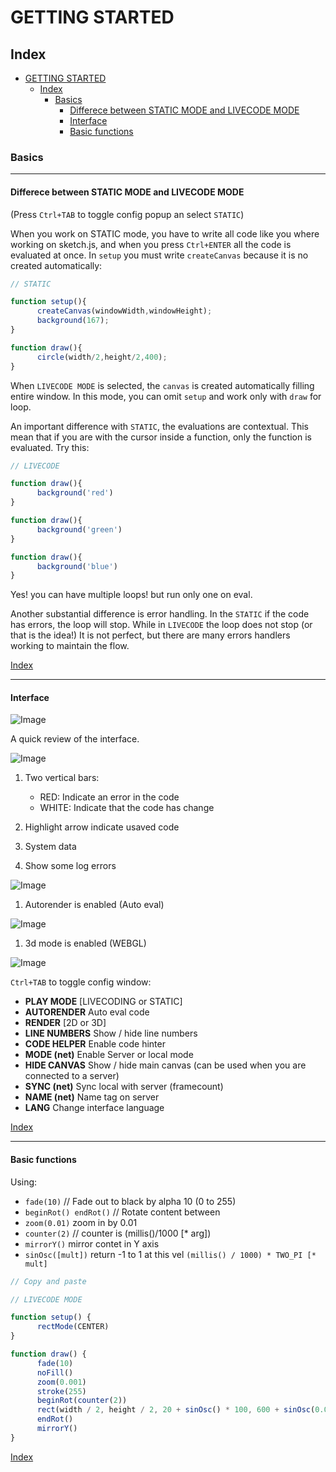 # GETTING STARTED

## Index

- [GETTING STARTED](#getting-started)
  - [Index](#index)
    - [Basics](#basics)
      - [Differece between STATIC MODE and LIVECODE MODE](#differece-between-static-mode-and-livecode-mode)
      - [Interface](#interface)
      - [Basic functions](#basic-functions)

### Basics

---

#### Differece between STATIC MODE and LIVECODE MODE

(Press `Ctrl+TAB` to toggle config popup an select `STATIC`)

When you work on STATIC mode, you have to write all code like you where working on sketch.js, and when you press `Ctrl+ENTER` all the code is evaluated at once. In `setup` you must write `createCanvas` because it is no created automatically:

~~~js
// STATIC

function setup(){
      createCanvas(windowWidth,windowHeight);
      background(167);
}

function draw(){
      circle(width/2,height/2,400);
}

~~~

When `LIVECODE MODE` is selected, the `canvas` is created automatically filling entire window.
In this mode, you can omit `setup` and work only with `draw` for loop.

An important difference with `STATIC`, the evaluations are contextual. This mean that if you are with the cursor inside a function, only the function is evaluated. Try this:

~~~js
// LIVECODE

function draw(){
      background('red')
}

function draw(){
      background('green')
}

function draw(){
      background('blue')
}

~~~

Yes! you can have multiple loops! but run only one on eval.

Another substantial difference is error handling. In the `STATIC` if the code has errors, the loop will stop. While in `LIVECODE` the loop does not stop (or that is the idea!) It is not perfect, but there are many errors handlers working to maintain the flow.

[Index](#Index)

---

#### Interface

![Image](http://andressenn.com/leparc-lc/interfaz/interfaz.jpg)

A quick review of the interface.

![Image](http://andressenn.com/leparc-lc/interfaz/interfaz01.png)

1. Two  vertical bars:
    - RED: Indicate an error in the code
    - WHITE: Indicate that the code has change

2. Highlight arrow indicate usaved code
3. System data
4. Show some log errors

![Image](http://andressenn.com/leparc-lc/interfaz/interfaz02.png)

1. Autorender is enabled (Auto eval)

![Image](http://andressenn.com/leparc-lc/interfaz/interfaz03.png)

1. 3d mode is enabled (WEBGL)

![Image](http://andressenn.com/leparc-lc/interfaz/config.jpg)

`Ctrl+TAB` to toggle config window:

- **PLAY MODE** [LIVECODING or STATIC]
- **AUTORENDER** Auto eval code
- **RENDER** [2D or 3D]
- **LINE NUMBERS** Show / hide line numbers
- **CODE HELPER** Enable code hinter
- **MODE (net)** Enable Server or local mode
- **HIDE CANVAS** Show / hide main canvas (can be used when you are connected to a server)
- **SYNC (net)** Sync local with server (framecount)
- **NAME (net)** Name tag on server
- **LANG** Change interface language

[Index](#Index)

---

#### Basic functions

Using:

- `fade(10)` // Fade out to black by alpha 10 (0 to 255)
- `beginRot() endRot()` // Rotate content between
- `zoom(0.01)` zoom in by 0.01
- `counter(2)` // counter is (millis()/1000 [* arg])
- `mirrorY()` mirror contet in Y axis
- `sinOsc([mult])` return -1 to 1 at this vel `(millis() / 1000) * TWO_PI [* mult]`

~~~js
// Copy and paste

// LIVECODE MODE

function setup() {
      rectMode(CENTER)
}

function draw() {
      fade(10)
      noFill()
      zoom(0.001)
      stroke(255)
      beginRot(counter(2))
      rect(width / 2, height / 2, 20 + sinOsc() * 100, 600 + sinOsc(0.05) * 200)
      endRot()
      mirrorY()
}
~~~

[Index](#Index)

